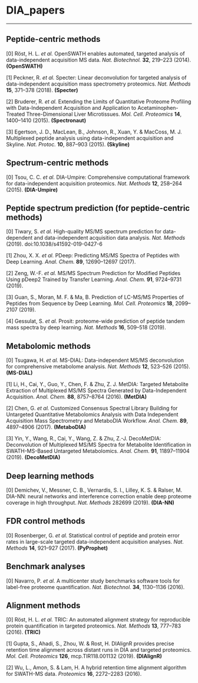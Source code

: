 # DIA_papers

---

## Peptide-centric methods

[0] Röst, H. L. *et al.* OpenSWATH enables automated, targeted analysis of data-independent acquisition MS data. *Nat. Biotechnol.* **32**, 219–223 (2014). **(OpenSWATH)**

[1]  Peckner, R. *et al.* Specter: Linear deconvolution for targeted analysis of data-independent acquisition mass spectrometry proteomics. *Nat. Methods* **15**, 371–378 (2018). **(Specter)**

[2] Bruderer, R. *et al.* Extending the Limits of Quantitative Proteome Profiling with Data-Independent Acquisition and Application to Acetaminophen-Treated Three-Dimensional Liver Microtissues. *Mol. Cell. Proteomics* **14**, 1400–1410 (2015). **(Spectronaut)**

[3] Egertson, J. D., MacLean, B., Johnson, R., Xuan, Y. & MacCoss, M. J. Multiplexed peptide analysis using data-independent acquisition and Skyline. *Nat. Protoc.* **10**, 887–903 (2015). **(Skyline)**



## Spectrum-centric methods

[0] Tsou, C. C. *et al.* DIA-Umpire: Comprehensive computational framework for data-independent acquisition proteomics. *Nat. Methods* **12**, 258–264 (2015). **(DIA-Umpire)**



## Peptide spectrum prediction (for peptide-centric methods)

[0] Tiwary, S. *et al.* High-quality MS/MS spectrum prediction for data-dependent and data-independent acquisition data analysis. *Nat. Methods* (2019). doi:10.1038/s41592-019-0427-6

[1] Zhou, X. X. *et al.* PDeep: Predicting MS/MS Spectra of Peptides with Deep Learning. *Anal. Chem.* **89**, 12690–12697 (2017).

[2] Zeng, W.-F. *et al.* MS/MS Spectrum Prediction for Modified Peptides Using pDeep2 Trained by Transfer Learning. *Anal. Chem.* **91**, 9724–9731 (2019).

[3] Guan, S., Moran, M. F. & Ma, B. Prediction of LC-MS/MS Properties of Peptides from Sequence by Deep Learning. *Mol. Cell. Proteomics* **18**, 2099–2107 (2019).

[4] Gessulat, S. *et al.* Prosit: proteome-wide prediction of peptide tandem mass spectra by deep learning. *Nat. Methods* **16**, 509–518 (2019).



## Metabolomic methods

[0] Tsugawa, H. *et al.* MS-DIAL: Data-independent MS/MS deconvolution for comprehensive metabolome analysis. *Nat. Methods* **12**, 523–526 (2015). **(MS-DIAL)**

[1] Li, H., Cai, Y., Guo, Y., Chen, F. & Zhu, Z. J. MetDIA: Targeted Metabolite Extraction of Multiplexed MS/MS Spectra Generated by Data-Independent Acquisition. *Anal. Chem.* **88**, 8757–8764 (2016). **(MetDIA)**

[2] Chen, G. *et al.* Customized Consensus Spectral Library Building for Untargeted Quantitative Metabolomics Analysis with Data Independent Acquisition Mass Spectrometry and MetaboDIA Workflow. *Anal. Chem.* **89**, 4897–4906 (2017).  **(MetaboDIA)**

[3] Yin, Y., Wang, R., Cai, Y., Wang, Z. & Zhu, Z.-J. DecoMetDIA: Deconvolution of Multiplexed MS/MS Spectra for Metabolite Identification in SWATH-MS-Based Untargeted Metabolomics. *Anal. Chem.* **91**, 11897–11904 (2019). **(DecoMetDIA)**



## Deep learning methods

[0] Demichev, V., Messner, C. B., Vernardis, S. I., Lilley, K. S. & Ralser, M. DIA-NN: neural networks and interference correction enable deep proteome coverage in high throughput. *Nat. Methods* 282699 (2019). **(DIA-NN)**



## FDR control methods

[0] Rosenberger, G. *et al.* Statistical control of peptide and protein error rates in large-scale targeted data-independent acquisition analyses. *Nat. Methods* **14**, 921–927 (2017). **(PyProphet)**



## Benchmark analyses

[0] Navarro, P. *et al.* A multicenter study benchmarks software tools for label-free proteome quantification. *Nat. Biotechnol.* **34**, 1130–1136 (2016).



## Alignment methods

[0] Röst, H. L. *et al.* TRIC: An automated alignment strategy for reproducible protein quantification in targeted proteomics. *Nat. Methods* **13**, 777–783 (2016). **(TRIC)**

[1] Gupta, S., Ahadi, S., Zhou, W. & Rost, H. DIAlignR provides precise retention time alignment across distant runs in DIA and targeted proteomics. *Mol. Cell. Proteomics* **126**, mcp.TIR118.001132 (2019). **(DIAlignR)**

[2] Wu, L., Amon, S. & Lam, H. A hybrid retention time alignment algorithm for SWATH-MS data. *Proteomics* **16**, 2272–2283 (2016).